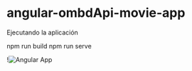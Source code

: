 # angular-ombdApi-movie-app


Ejecutando la aplicación

npm run build
npm run serve

!![Angular App](ezgif-1440086715.gif)
